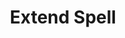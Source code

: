 ---
title: "Extend Spell"

feat:
  types: ["Metamagic"]
  benefit: |
    An extended spell lasts twice as long as normal. A spell with a duration of concentration, instantaneous, or permanent is not affected by this feat.

    An extended spell uses up a spell slot one level higher than the spell's actual level.
---
